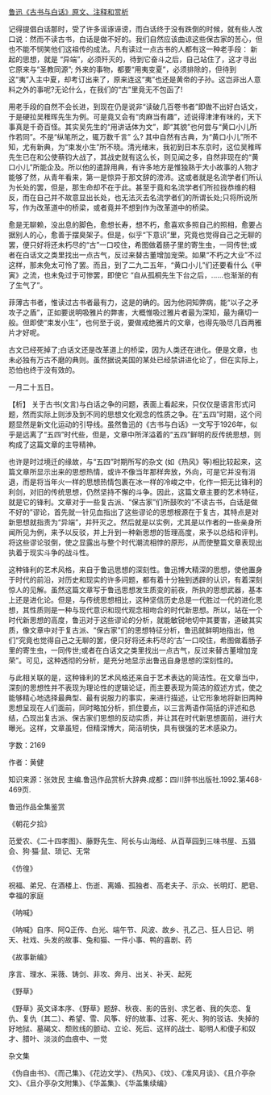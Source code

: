 [鲁迅《古书与白话》原文、注释和赏析](https://www.vrrw.net/wx/9557.html)

记得提倡白话那时，受了许多谣诼诬谤，而白话终于没有跌倒的时候，就有些人改口说：然而不读古书，白话是做不好的。我们自然应该曲谅这些保古家的苦心，但也不能不悯笑他们这祖传的成法。凡有读过一点古书的人都有这一种老手段： 新起的思想，就是 “异端”，必须歼灭的，待到它奋斗之后，自己站住了，这才寻出它原来与“圣教同源”; 外来的事物，都要“用夷变夏”，必须排除的，但待到这“夷”入主中夏，却考订出来了，原来连这“夷”也还是黄帝的子孙。这岂非出人意料之外的事呢?无论什么，在我们的“古”里竟无不包函了!

用老手段的自然不会长进，到现在仍是说非“读破几百卷书者”即做不出好白话文，于是硬拉吴稚晖先生为例。可是竟又会有“肉麻当有趣”，述说得津津有味的，天下事真是千奇百怪。其实吴先生的“用讲话体为文”，即“其貌”也何尝与“黄口小儿所作若同”。不是“纵笔所之，辄万数千言” 么? 其中自然有古典，为“黄口小儿”所不知，尤有新典，为“束发小生”所不晓。清光绪末，我初到日本东京时，这位吴稚晖先生已在和公使蔡钧大战了，其战史就有这么长，则见闻之多，自然非现在的“黄口小儿”所能企及。所以他的遣辞用典，有许多地方是惟独熟于大小故事的人物才能够了然，从青年看来，第一是惊异于那文辞的滂沛。这或者就是名流学者们所认为长处的罢，但是，那生命却不在于此。甚至于竟和名流学者们所拉拢恭维的相反，而在自己并不故意显出长处，也无法灭去名流学者们的所谓长处;只将所说所写，作为改革道中的桥梁，或者竟并不想到作为改革道中的桥梁。

愈是无聊赖，没出息的脚色，愈想长寿，想不朽，愈喜欢多照自己的照相，愈要占据别人的心，愈善于摆臭架子。但是，似乎“下意识”里，究竟也觉得自己之无聊的罢，便只好将还未朽尽的“古”一口咬住，希图做着肠子里的寄生虫，一同传世;或者在白话文之类里找出一点古气，反过来替古董增加宠荣。如果“不朽之大业”不过这样，那未免太可怜了罢。而且，到了二九二五年，“黄口小儿”们还要看什么《甲寅》之流，也未免过于可惨罢，即使它 “自从孤桐先生下台之后，……也渐渐的有了生气了”。

菲薄古书者，惟读过古书者最有力，这是的确的。因为他洞知弊病，能“以子之矛攻子之盾”，正如要说明吸雅片的弊害，大概惟吸过雅片者最为深知，最为痛切一般。但即使“束发小生”，也何至于说，要做戒绝雅片的文章，也得先吸尽几百两雅片才好呢。

古文已经死掉了;白话文还是改革道上的桥梁，因为人类还在进化。便是文章，也未必独有万古不磨的典则。虽然据说美国的某处已经禁讲进化论了，但在实际上，恐怕也终于没有效的。

一月二十五日。



【析】 关于古书(文言)与白话之争的问题，表面上看起来，只仅仅是语言形式问题，然而实际上则涉及到不同的思想文化观念的性质之争。在“五四”时期，这个问题显然是新文化运动的引导线。虽然鲁迅的《古书与白话》一文写于1926年，似乎是远离了“五四”时代些，但是，文章中所洋溢着的“五四”鲜明的反传统思想，则构成了这篇文章的主导精神。

也许是时过境迁的缘故，与“五四”时期所写的杂文 (如《热风》等)相比较起来，这篇文章所显示出来的思想热情，或许不像当年那样奔放，外向，可是它并没有消退，而是将当年火一样的思想热情包裹在冰一样的冷峻之中，化作一把无比锋利的利剑，对旧的传统思想，仍然坚持不懈的斗争。因此，这篇文章主要的艺术特征，就是它的锋利。文章对于一些复古派、“保古家”们所鼓吹的“不读古书，白话是做不好的”谬论，首先就一针见血指出了这些谬论的思想根源在于复古，其特点是对新思想就指责为“异端”，并歼灭之。然后就是以实例，尤其是以作者的一些亲身所闻所见为例，来予以反驳，并上升到一种新思想的哲理高度，来予以总结和评判。将这些谬论驳倒，使之显露出与整个时代潮流相悖的原形，从而使整篇文章表现出执着于现实斗争的战斗性。

这种锋利的艺术风格，来自于鲁迅思想的深刻性。鲁迅博大精深的思想，使他置身于时代的前沿，对历史和现实的许多问题，都有着十分独到透辟的认识，有着深刻惊人的见解。虽然这篇文章写于鲁迅思想发生质变的前夜，所执的思想武器，基本上还是进化论。但是，与传统思想相比，这种坚信历史总是一代胜过一代的进化思想，其性质则是一种与现代意识和现代观念相吻合的时代新思想。所以，站在一个时代新思想的高度，鲁迅对于这些谬论的分析，就能敏锐地切中其要害，道破其实质，像文章中对于复古派、“保古家”们的思想特征分析，鲁迅就鲜明地指出，他们“究竟也觉得自己之无聊的罢，便只好将还未朽尽的‘古’一口咬住，希图做着肠子里的寄生虫，一同传世;或者在白话文之类里找出一点古气，反过来替古董增加宠荣”。可见，这种透彻的分析，是充分地显示出鲁迅自身思想的深刻性的。

与此相关联的是，这种锋利的艺术风格还来自于艺术表达的简洁性。在文章当中，深刻的思想性并不表现为理论性的逻辑论证，而主要表现为简洁的叙述方式，使之能够精心地选择最典型、最有说服力的事实，来进行描述，让它形象地将新旧两种思想呈现在人们面前，同时略加分析，抓住要点，以三言两语作简括的评述和总结，凸现出复古派、保古家们思想的反动实质，并让其在时代新思想面前，进行大曝光。这样，文章虽短，但精深博大，简洁明快，具有很强的艺术感染力。

字数：2169

作者：黄健

知识来源：张效民 主编.鲁迅作品赏析大辞典.成都：四川辞书出版社.1992.第468-469页.

鲁迅作品全集鉴赏

《朝花夕拾》

范爱农、《二十四孝图》、藤野先生、阿长与山海经、从百草园到三味书屋、五猖会、狗·猫·鼠、琐记、无常

《仿徨》

祝福、弟兄、在酒楼上、伤逝、离婚、孤独者、高老夫子、示众、长明灯、肥皂、幸福的家庭

《呐喊》

《呐喊》自序、阿Q正传、白光、端午节、风波、故乡、孔乙己、狂人日记、明天、社戏、头发的故事、兔和猫、一件小事、鸭的喜剧、药

《故事新编》

序言、理水、采薇、铸剑、非攻、奔月、出关、补天、起死

《野草》

《野草》英文译本序、《野草》题辞、秋夜、影的告别、求乞者、我的失恋、复仇、复仇〔其二〕、希望、雪、风筝、好的故事、过客、死火、狗的驳诘、失掉的好地狱、墓碣文、颓败线的颤动、立论、死后、这样的战士、聪明人和傻子和奴才、腊叶、淡淡的血痕中、一觉

杂文集

《伪自由书》、《而己集》、《花边文学》、《热风》、《坟》、《准风月谈》、《且介亭杂文》、《且介亭杂文附集》、《华盖集》、《华盖集续编》

